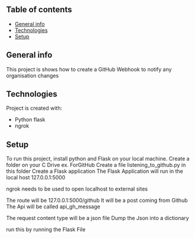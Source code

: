 ## Table of contents
* [General info](#general-info)
* [Technologies](#technologies)
* [Setup](#setup)

## General info
This project is shows how to create a GitHub Webhook to notify any organisation changes
	
## Technologies
Project is created with:
* Python flask
* ngrok

	
## Setup
To run this project, install python and Flask on your local machine. 
Create a folder on your C Drive ex. ForGitHub
Create a file listening_to_github.py in this folder
Create a Flask application
The Flask Application will run in the local host
127.0.0.1:5000

ngrok needs to be used to open localhost to external sites

The route will be 127.0.0.1:5000/github
It will be a post coming from Github
The Api will be called api_gh_message

The request content type will be a json file
Dump the Json into a dictionary


run this by running the Flask File

